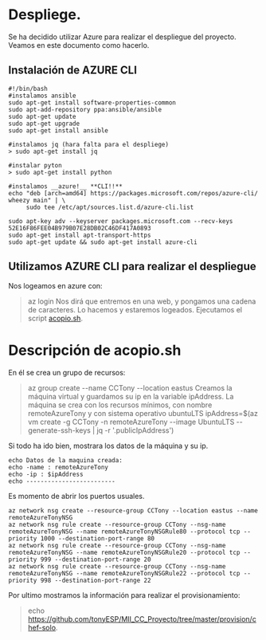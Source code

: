 # Despliege.
Se ha decidido utilizar Azure para realizar el despliegue del proyecto. Veamos en este documento como hacerlo.
## Instalación de AZURE CLI
```
#!/bin/bash
#instalamos ansible
sudo apt-get install software-properties-common
sudo apt-add-repository ppa:ansible/ansible
sudo apt-get update
sudo apt-get upgrade
sudo apt-get install ansible

#instalamos jq (hara falta para el despliege)
> sudo apt-get install jq

#instalar pyton
> sudo apt-get install python

#instalamos __azure!__ **CLI!!**
echo "deb [arch=amd64] https://packages.microsoft.com/repos/azure-cli/ wheezy main" | \
     sudo tee /etc/apt/sources.list.d/azure-cli.list

sudo apt-key adv --keyserver packages.microsoft.com --recv-keys 52E16F86FEE04B979B07E28DB02C46DF417A0893
sudo apt-get install apt-transport-https
sudo apt-get update && sudo apt-get install azure-cli
```

## Utilizamos AZURE CLI para realizar el despliegue
Nos logeamos en azure con:
> az login
Nos dirá que entremos en una web, y pongamos una cadena de caracteres. Lo hacemos y estaremos logeados.
Ejecutamos el script [acopio.sh]( https://github.com/tonyESP/MII_CC_Proyecto/blob/master/acopio.sh).
# Descripción de acopio.sh
En él se crea un grupo de recursos:
> az group create --name CCTony --location eastus
Creamos la máquina virtual y guardamos su ip en la variable ipAddress.  La máquina se crea con los recursos mínimos, con nombre remoteAzureTony y con sistema operativo ubuntuLTS
> ipAddress=$(az vm create -g CCTony -n remoteAzureTony --image UbuntuLTS --generate-ssh-keys | jq -r '.publicIpAddress')

Si todo ha ido bien, mostrara los datos de la máquina y su ip.
```
echo Datos de la maquina creada:
echo -name : remoteAzureTony
echo -ip : $ipAddress
echo -------------------------
```
Es momento de abrir los puertos usuales.
```
az network nsg create --resource-group CCTony --location eastus --name remoteAzureTonyNSG
az network nsg rule create --resource-group CCTony --nsg-name remoteAzureTonyNSG --name remoteAzureTonyNSGRule80 --protocol tcp --priority 1000 --destination-port-range 80
az network nsg rule create --resource-group CCTony --nsg-name remoteAzureTonyNSG --name remoteAzureTonyNSGRule20 --protocol tcp --priority 999 --destination-port-range 20
az network nsg rule create --resource-group CCTony --nsg-name remoteAzureTonyNSG --name remoteAzureTonyNSGRule22 --protocol tcp --priority 998 --destination-port-range 22
```
Por ultimo mostramos la información para realizar el provisionamiento:
> echo https://github.com/tonyESP/MII_CC_Proyecto/tree/master/provision/chef-solo.
